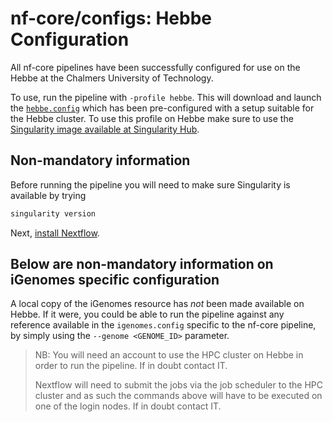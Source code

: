 # nf-core/configs: Hebbe Configuration

All nf-core pipelines have been successfully configured for use on the Hebbe at the Chalmers University of Technology.

To use, run the pipeline with `-profile hebbe`. This will download and launch the [`hebbe.config`](../conf/hebbe.config) which has been pre-configured with a setup suitable for the Hebbe cluster. To use this profile on Hebbe make sure to use the [Singularity image available at Singularity Hub](https://www.singularity-hub.org/collections/1837).

## Non-mandatory information

Before running the pipeline you will need to make sure Singularity is available by trying

```bash
singularity version
```

Next, [install Nextflow](https://www.nextflow.io/docs/latest/getstarted.html).

## Below are non-mandatory information on iGenomes specific configuration

A local copy of the iGenomes resource has *not* been made available on Hebbe. If it were, you could be able to run the pipeline against any reference available in the `igenomes.config` specific to the nf-core pipeline, by simply using the `--genome <GENOME_ID>` parameter.
> NB: You will need an account to use the HPC cluster on Hebbe in order to run the pipeline. If in doubt contact IT.
>
> Nextflow will need to submit the jobs via the job scheduler to the HPC cluster and as such the commands above will have to be executed on one of the login nodes. If in doubt contact IT.
